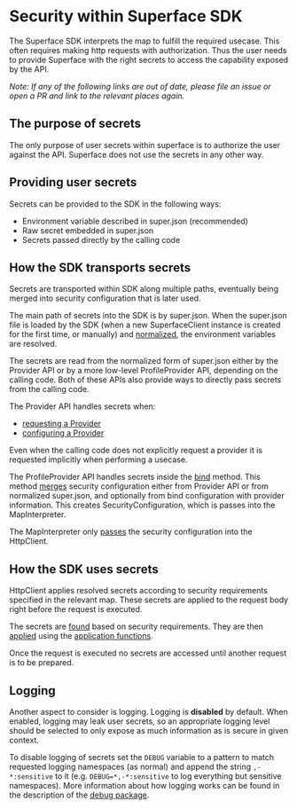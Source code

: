 # Security within Superface SDK

The Superface SDK interprets the map to fulfill the required usecase. This often requires making http requests with authorization. Thus the user needs to provide Superface with the right secrets to access the capability exposed by the API.

_Note: If any of the following links are out of date, please file an issue or open a PR and link to the relevant places again._

## The purpose of secrets

The only purpose of user secrets within superface is to authorize the user against the API. Superface does not use the secrets in any other way.

## Providing user secrets

Secrets can be provided to the SDK in the following ways:
* Environment variable described in super.json (recommended)
* Raw secret embedded in super.json
* Secrets passed directly by the calling code

## How the SDK transports secrets

Secrets are transported within SDK along multiple paths, eventually being merged into security configuration that is later used.

The main path of secrets into the SDK is by super.json. When the super.json file is loaded by the SDK (when a new SuperfaceClient instance is created for the first time, or manually) and [normalized](https://github.com/superfaceai/sdk-js/blob/master/src/internal/superjson.ts#L557), the environment variables are resolved.

The secrets are read from the normalized form of super.json either by the Provider API or by a more low-level ProfileProvider API, depending on the calling code. Both of these APIs also provide ways to directly pass secrets from the calling code.

The Provider API handles secrets when:
* [requesting a Provider](https://github.com/superfaceai/sdk-js/blob/master/src/client/public/client.ts#L61)
* [configuring a Provider](https://github.com/superfaceai/sdk-js/blob/master/src/client/public/provider.ts#L23)

Even when the calling code does not explicitly request a provider it is requested implicitly when performing a usecase.

The ProfileProvider API handles secrets inside the [bind](https://github.com/superfaceai/sdk-js/blob/master/src/client/query/profile-provider.ts#L162) method. This method [merges](https://github.com/superfaceai/sdk-js/blob/master/src/client/query/profile-provider.ts#L415) security configuration either from Provider API or from normalized super.json, and optionally from bind configuration with provider information. This creates SecurityConfiguration, which is passes into the MapInterpreter.

The MapInterpreter only [passes](https://github.com/superfaceai/sdk-js/blob/master/src/internal/interpreter/map-interpreter.ts#L282) the security configuration into the HttpClient.

## How the SDK uses secrets

HttpClient applies resolved secrets according to security requirements specified in the relevant map. These secrets are applied to the request body right before the request is executed.

The secrets are [found](https://github.com/superfaceai/sdk-js/blob/master/src/internal/http/http.ts#L173) based on security requirements. They are then [applied](https://github.com/superfaceai/sdk-js/blob/master/src/internal/http/http.ts#L182) using the [application functions](https://github.com/superfaceai/sdk-js/blob/master/src/internal/http/security.ts).

Once the request is executed no secrets are accessed until another request is to be prepared.

## Logging

Another aspect to consider is logging. Logging is **disabled** by default. When enabled, logging may leak user secrets, so an appropriate logging level should be selected to only expose as much information as is secure in given context.

To disable logging of secrets set the `DEBUG` variable to a pattern to match requested logging namespaces (as normal) and append the string `,-*:sensitive` to it (e.g. `DEBUG=*,-*:sensitive` to log everything but sensitive namespaces). More information about how logging works can be found in the description of the [debug package](https://www.npmjs.com/package/debug).